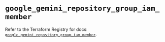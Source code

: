 # `google_gemini_repository_group_iam_member`

Refer to the Terraform Registry for docs: [`google_gemini_repository_group_iam_member`](https://registry.terraform.io/providers/hashicorp/google-beta/6.14.1/docs/resources/google_gemini_repository_group_iam_member).
